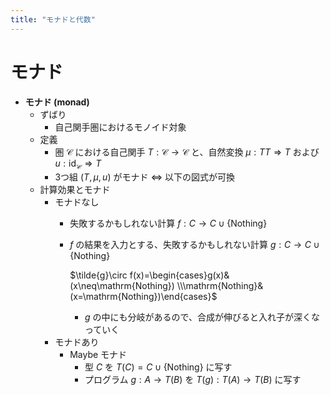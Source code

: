 ```yaml
---
title: "モナドと代数"
---
```


# モナド

- **モナド (monad)**
    - ずばり
        - 自己関手圏におけるモノイド対象
    - 定義
        - 圏 $\mathcal{C}$ における自己関手 $T:\mathcal{C}\to\mathcal{C}$ と、自然変換 $\mu:TT\Rightarrow T$ および $u:\mathrm{id}_\mathcal{C}\Rightarrow T$
        - 3つ組 $(T,\mu,u)$ がモナド $\iff$ 以下の図式が可換
    - 計算効果とモナド
        - モナドなし
            - 失敗するかもしれない計算 $f:C\to C\cup\{\mathrm{Nothing}\}$
            - $f$ の結果を入力とする、失敗するかもしれない計算 $g:C\to C\cup\{\mathrm{Nothing}\}$
                
                $\tilde{g}\circ f(x)=\begin{cases}g(x)&(x\neq\mathrm{Nothing}) \\\mathrm{Nothing}&(x=\mathrm{Nothing})\end{cases}$
                
                - $g$ の中にも分岐があるので、合成が伸びると入れ子が深くなっていく
        - モナドあり
            - Maybe モナド
                - 型 $C$ を $T(C)=C\cup\{\mathrm{Nothing}\}$ に写す
                - プログラム $g:A\to T(B)$ を $T(g):T(A)\to T(B)$ に写す
